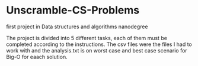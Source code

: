 # Unscramble-CS-Problems
first project in Data structures and algorithms nanodegree

The project is divided into 5 different tasks, each of them must be completed according to the instructions. The csv files were the files I had to work with and the 
analysis.txt is on worst case and best case scenario for Big-O for eaach solution.
